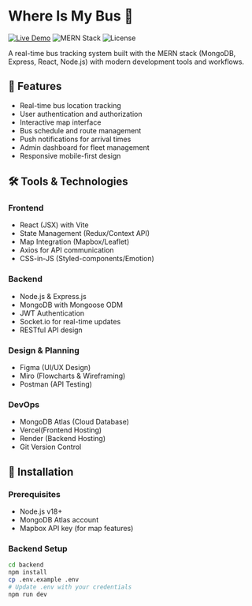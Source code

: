 # Where Is My Bus 🚌

[![Live Demo](https://img.shields.io/badge/demo-live-green)](https://your-demolink.com)
![MERN Stack](https://img.shields.io/badge/stack-MERN-brightgreen)
![License](https://img.shields.io/badge/license-MIT-blue)

A real-time bus tracking system built with the MERN stack (MongoDB, Express, React, Node.js) with modern development tools and workflows.


## 🌟 Features

- Real-time bus location tracking
- User authentication and authorization
- Interactive map interface
- Bus schedule and route management
- Push notifications for arrival times
- Admin dashboard for fleet management
- Responsive mobile-first design

## 🛠️ Tools & Technologies

### Frontend
- React (JSX) with Vite
- State Management (Redux/Context API)
- Map Integration (Mapbox/Leaflet)
- Axios for API communication
- CSS-in-JS (Styled-components/Emotion)

### Backend
- Node.js & Express.js
- MongoDB with Mongoose ODM
- JWT Authentication
- Socket.io for real-time updates
- RESTful API design

### Design & Planning
- Figma (UI/UX Design)
- Miro (Flowcharts & Wireframing)
- Postman (API Testing)

### DevOps
- MongoDB Atlas (Cloud Database)
- Vercel(Frontend Hosting)
- Render (Backend Hosting)
- Git Version Control

## 🚀 Installation

### Prerequisites
- Node.js v18+
- MongoDB Atlas account
- Mapbox API key (for map features)

### Backend Setup
```bash
cd backend
npm install
cp .env.example .env
# Update .env with your credentials
npm run dev
